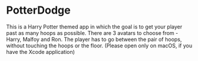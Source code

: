 # PotterDodge
This is a Harry Potter themed app in which the goal is to get your player past as many hoops as possible. There are 3 avatars to choose from - Harry, Malfoy and Ron. The player has to go between the pair of hoops, without touching the hoops or the floor.
(Please open only on macOS, if you have the Xcode application)
